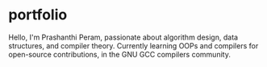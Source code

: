 # portfolio
Hello, I'm Prashanthi Peram, passionate about algorithm design, data structures, and compiler theory. Currently learning OOPs and compilers for open-source contributions, in the GNU GCC compilers community.
